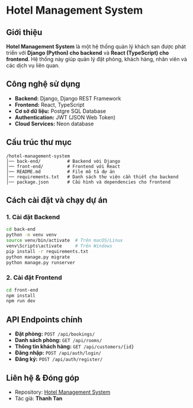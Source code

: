 # Hotel Management System

## Giới thiệu
**Hotel Management System** là một hệ thống quản lý khách sạn được phát triển với **Django (Python) cho backend** và **React (TypeScript) cho frontend**. Hệ thống này giúp quản lý đặt phòng, khách hàng, nhân viên và các dịch vụ liên quan.

## Công nghệ sử dụng
- **Backend:** Django, Django REST Framework
- **Frontend:** React, TypeScript
- **Cơ sở dữ liệu:** Postgre SQL Database
- **Authentication:** JWT (JSON Web Token)
- **Cloud Services:** Neon database

## Cấu trúc thư mục
```
/hotel-management-system
│── back-end/          # Backend với Django
│── front-end/         # Frontend với React
│── README.md          # File mô tả dự án
│── requirements.txt   # Danh sách thư viện cần thiết cho backend
│── package.json       # Cấu hình và dependencies cho frontend
```

## Cách cài đặt và chạy dự án
### 1. Cài đặt Backend
```sh
cd back-end
python -m venv venv
source venv/bin/activate  # Trên macOS/Linux
venv\Scripts\activate     # Trên Windows
pip install -r requirements.txt
python manage.py migrate
python manage.py runserver
```

### 2. Cài đặt Frontend
```sh
cd front-end
npm install
npm run dev
```

## API Endpoints chính
- **Đặt phòng:** `POST /api/bookings/`
- **Danh sách phòng:** `GET /api/rooms/`
- **Thông tin khách hàng:** `GET /api/customers/{id}`
- **Đăng nhập:** `POST /api/auth/login/`
- **Đăng ký:** `POST /api/auth/register/`

## Liên hệ & Đóng góp
- Repository: [Hotel Management System](https://github.com/thanhtan2210/hotel-management-system.git)
- Tác giả: **Thanh Tan**
